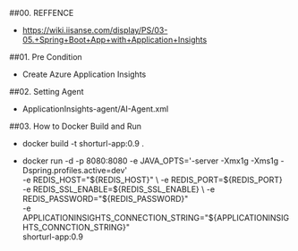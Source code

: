 ##00. REFFENCE
 - https://wiki.iisanse.com/display/PS/03-05.+Spring+Boot+App+with+Application+Insights

##01. Pre Condition
- Create Azure Application Insights

##02. Setting Agent
- ApplicationInsights-agent/AI-Agent.xml

##03. How to Docker Build and Run
- docker build -t shorturl-app:0.9 .

- docker run -d -p 8080:8080 -e JAVA_OPTS='-server -Xmx1g -Xms1g -Dspring.profiles.active=dev' \
			  -e REDIS_HOST="${REDIS_HOST}" \
			  -e REDIS_PORT=${REDIS_PORT} \
			  -e REDIS_SSL_ENABLE=${REDIS_SSL_ENABLE} \
			  -e REDIS_PASSWORD="${REDIS_PASSWORD}" \
			  -e APPLICATIONINSIGHTS_CONNECTION_STRING="${APPLICATIONINSIGHTS_CONNCTION_STRING}" \
			  shorturl-app:0.9
 
			  
